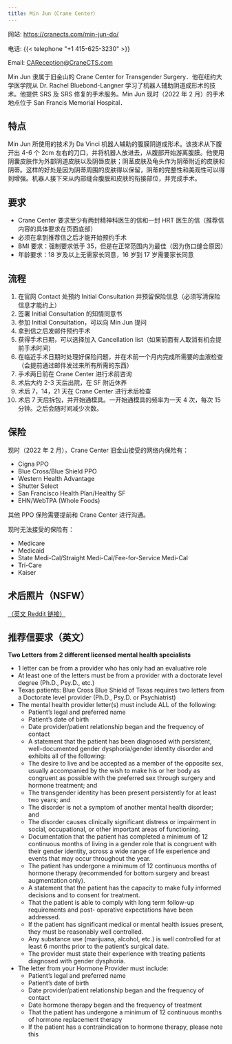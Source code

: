 ```yaml
---
title: Min Jun（Crane Center）
---
```


网站: <https://cranects.com/min-jun-do/>

电话: {{< telephone "+1 415-625-3230" >}}

Email: <CAReception@CraneCTS.com>

Min Jun 隶属于旧金山的 Crane Center for Transgender Surgery．他在纽约大学医学院从 Dr. Rachel Bluebond-Langner 学习了机器人辅助阴道成形术的技术。他提供 SRS 及 SRS 修复的手术服务。Min Jun 现时（2022 年 2 月）的手术地点位于 San Francis Memorial Hospital．

## 特点

Min Jun 所使用的技术为 Da Vinci 机器人辅助的腹膜阴道成形术。该技术从下腹开出 4-6 个 2cm 左右的刀口，并将机器人放进去，从腹部开始游离腹膜。他使用阴囊皮肤作为外部阴道皮肤以及阴唇皮肤；阴茎皮肤及龟头作为阴蒂附近的皮肤和阴蒂。这样的好处是因为阴蒂周围的皮肤得以保留，阴蒂的完整性和美观性可以得到增强。机器人接下来从内部缝合腹膜和皮肤的衔接部位，并完成手术。

## 要求

- Crane Center 要求至少有两封精神科医生的信和一封 HRT 医生的信（推荐信内容的具体要求在页面底部）
- 必须在拿到推荐信之后才能开始预约手术
- BMI 要求：强制要求低于 35，但是在正常范围内为最佳（因为伤口缝合原因）
- 年龄要求：18 岁及以上无需家长同意，16 岁到 17 岁需要家长同意

## 流程

1. 在官网 Contact 处预约 Initial Consultation 并预留保险信息（必须写清保险信息才能约上）
1. 签署 Initial Consultation 的知情同意书
1. 参加 Initial Consultation，可以向 Min Jun 提问
1. 拿到信之后发邮件预约手术
1. 获得手术日期，可以选择加入 Cancellation list（如果前面有人取消有机会提前手术时间）
1. 在临近手术日期时处理好保险问题，并在术前一个月内完成所需要的血液检查（会提前通过邮件发过来所有所需的东西）
1. 手术两日前在 Crane Center 进行术前咨询
1. 术后大约 2-3 天后出院，在 SF 附近休养
1. 术后 7，14，21 天在 Crane Center 进行术后检查
1. 术后 7 天后拆包，并开始通模具。一开始通模具的频率为一天 4 次，每次 15 分钟。之后会随时间减少次数。

## 保险

现时（2022 年 2 月），Crane Center 旧金山接受的网络内保险有：

- Cigna PPO
- Blue Cross/Blue Shield PPO
- Western Health Advantage
- Shutter Select
- San Francisco Health Plan/Healthy SF
- EHN/WebTPA (Whole Foods)

其他 PPO 保险需要提前和 Crane Center 进行沟通。

现时无法接受的保险有：

- Medicare
- Medicaid
- State Medi-Cal/Straight Medi-Cal/Fee-for-Service Medi-Cal
- Tri-Care
- Kaiser

## 术后照片（NSFW）

[（英文 Reddit 链接）](https://www.reddit.com/r/Transgender_Surgeries/search/?q=min%20jun&restrict_sr=1&sr_nsfw=)

## 推荐信要求（英文）

**Two Letters from 2 different licensed mental health specialists**

- 1 letter can be from a provider who has only had an evaluative role
- At least one of the letters must be from a provider with a doctorate level degree (Ph.D., Psy.D., etc.)
- Texas patients: Blue Cross Blue Shield of Texas requires two letters from a Doctorate level provider (Ph.D., Psy.D. or Psychiatrist)
- The mental health provider letter(s) must include ALL of the following:
  - Patient’s legal and preferred name
  - Patient’s date of birth
  - Date provider/patient relationship began and the frequency of contact
  - A statement that the patient has been diagnosed with persistent, well-documented gender dysphoria/gender identity disorder and exhibits all of the following:
  - The desire to live and be accepted as a member of the opposite sex, usually accompanied by the wish to make his or her body as congruent as possible with the preferred sex through surgery and hormone treatment; and
  - The transgender identity has been present persistently for at least two years; and
  - The disorder is not a symptom of another mental health disorder; and
  - The disorder causes clinically significant distress or impairment in social, occupational, or other important areas of functioning.
  - Documentation that the patient has completed a minimum of 12 continuous months of living in a gender role that is congruent with their gender identity, across a wide range of life experience and events that may occur throughout the year.
  - The patient has undergone a minimum of 12 continuous months of hormone therapy (recommended for bottom surgery and breast augmentation only).
  - A statement that the patient has the capacity to make fully informed decisions and to consent for treatment.
  - That the patient is able to comply with long term follow-up requirements and post- operative expectations have been addressed.
  - If the patient has significant medical or mental health issues present, they must be reasonably well controlled.
  - Any substance use (marijuana, alcohol, etc.) is well controlled for at least 6 months prior to the patient’s surgical date.
  - The provider must state their experience with treating patients diagnosed with gender dysphoria.
- The letter from your Hormone Provider must include:
  - Patient’s legal and preferred name
  - Patient’s date of birth
  - Date provider/patient relationship began and the frequency of contact
  - Date hormone therapy began and the frequency of treatment
  - That the patient has undergone a minimum of 12 continuous months of hormone replacement therapy
  - If the patient has a contraindication to hormone therapy, please note this
